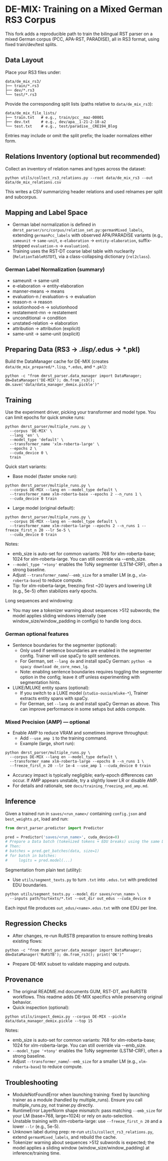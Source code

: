 # DE-MIX: Training on a Mixed German RS3 Corpus

This fork adds a reproducible path to train the bilingual RST parser on a mixed German corpus (PCC, APA-RST, PARADISE), all in RS3 format, using fixed train/dev/test splits.

## Data Layout

Place your RS3 files under:

```
data/de_mix_rs3/
├── train/*.rs3
├── dev/*.rs3
└── test/*.rs3
```

Provide the corresponding split lists (paths relative to `data/de_mix_rs3`):

```
data/de_mix_file_lists/
├── train.txt   # e.g., train/pcc__maz-00001
├── dev.txt     # e.g., dev/apa__1-21-2-18-a2
└── test.txt    # e.g., test/paradise__CRE194_Blog
```

Entries may include or omit the split prefix; the loader normalizes either form.

## Relations Inventory (optional but recommended)

Collect an inventory of relation names and types across the dataset:

```
python utils/collect_rs3_relations.py --root data/de_mix_rs3 --out data/de_mix_relations.csv
```

This writes a CSV summarizing header relations and used relnames per split and subcorpus.

## Mapping and Label Space

- German label normalization is defined in `dmrst_parser/src/corpus/relation_set.py:germanMixed_labels`, extending `germanPcc_labels` with observed APA/PARADISE variants (e.g., `sameunit` → `same-unit`, `e-elaboration` → `entity-elaboration`, suffix-stripped `evaluation-n` → `evaluation`).
- Training uses the RST-DT coarse label table with nuclearity (`RelationTableRSTDT`), via a class-collapsing dictionary (`rel2class`).

### German Label Normalization (summary)
- sameunit → same-unit
- e-elaboration → entity-elaboration
- manner-means → means
- evaluation-n / evaluation-s → evaluation
- reason-n → reason
- solutionhood-n → solutionhood
- restatement-mn → restatement
- unconditional → condition
- unstated-relation → elaboration
- attribution → attribution (explicit)
- same-unit → same-unit (explicit)

## Preparing Data (RS3 → *.lisp/*.edus → *.pkl)

Build the DataManager cache for DE-MIX (creates `data/de_mix_prepared/*.lisp`, `*.edus`, and `*.pkl`):

```
python -c "from dmrst_parser.data_manager import DataManager; dm=DataManager('DE-MIX'); dm.from_rs3(); dm.save('data/data_manager_demix.pickle')"
```

## Training

Use the experiment driver, picking your transformer and model type. You can limit epochs for quick smoke runs:

```
python dmrst_parser/multiple_runs.py \
  --corpus 'DE-MIX' \
  --lang 'en' \
  --model_type 'default' \
  --transformer_name 'xlm-roberta-large' \
  --epochs 2 \
  --cuda_device 0 \
  train
```

Quick start variants:
- Base model (faster smoke run):
```
python dmrst_parser/multiple_runs.py \
  --corpus DE-MIX --lang en --model_type default \
  --transformer_name xlm-roberta-base --epochs 2 --n_runs 1 \
  --cuda_device 0 train
```
- Large model (original default):
```
python dmrst_parser/multiple_runs.py \
  --corpus DE-MIX --lang en --model_type default \
  --transformer_name xlm-roberta-large --epochs 2 --n_runs 1 --freeze_first_n 20 --lr 5e-5 \
  --cuda_device 0 train
```

Notes:
- emb_size is auto-set for common variants: 768 for xlm-roberta-base; 1024 for xlm-roberta-large. You can still override via --emb_size.
- `--model_type '+tony'` enables the ToNy segmenter (LSTM-CRF), often a strong baseline.
- Adjust `--transformer_name`/`--emb_size` for a smaller LM (e.g., `xlm-roberta-base`) to reduce compute.
- Tip: for xlm-roberta-large, freezing first ~20 layers and lowering LR (e.g., 5e-5) often stabilizes early epochs.

Long sequences and windowing:
- You may see a tokenizer warning about sequences >512 subwords; the model applies sliding windows internally (see window_size/window_padding in configs) to handle long docs.

### German optional features
- Sentence boundaries for the segmenter (optional):
  - Only used if sentence boundaries are enabled in the segmenter config. Trainer will use spaCy to split sentences.
  - For German, set `--lang de` and install spaCy German: `python -m spacy download de_core_news_lg`.
  - Note: enabling sentence boundaries requires toggling the segmenter option in the config; leave it off unless experimenting with segmentation hints.
- LUKE/MLUKE entity spans (optional):
  - If you switch to a LUKE model (`studio-ousia/mluke-*`), Trainer extracts entity spans with spaCy.
  - For German, set `--lang de` and install spaCy German as above. This can improve performance in some setups but adds compute.

### Mixed Precision (AMP) — optional
- Enable AMP to reduce VRAM and sometimes improve throughput:
  - Add `--use_amp 1` to the training command.
  - Example (large, short run):
```
python dmrst_parser/multiple_runs.py \
  --corpus DE-MIX --lang en --model_type default \
  --transformer_name xlm-roberta-large --epochs 8 --n_runs 1 \
  --freeze_first_n 20 --lr 1e-4 --use_amp 1 --cuda_device 0 train
```
- Accuracy impact is typically negligible; early-epoch differences can occur. If AMP appears unstable, try a slightly lower LR or disable AMP.
- For details and rationale, see `docs/training_freezing_and_amp.md`.

## Inference

Given a trained run in `saves/<run_name>/` containing `config.json` and `best_weights.pt`, load and run:

```python
from dmrst_parser.predictor import Predictor

pred = Predictor('saves/<run_name>', cuda_device=0)
# Prepare a Data batch (tokenized tokens + EDU breaks) using the same DataManager pipeline.
# Then:
# batches = pred.get_batches(data, size=1)
# for batch in batches:
#     logits = pred.model(...)
```

Segmentation from plain text (utility):
- Use `utils/segment_texts.py` to turn `.txt` into `.edus.txt` with predicted EDU boundaries.
```
python utils/segment_texts.py --model_dir saves/<run_name> \
  --inputs path/to/texts/*.txt --out_dir out_edus --cuda_device 0
```
Each input file produces `out_edus/<name>.edus.txt` with one EDU per line.

## Regression Checks

- After changes, re-run RuRSTB preparation to ensure nothing breaks existing flows:
```
python -c "from dmrst_parser.data_manager import DataManager; dm=DataManager('RuRSTB'); dm.from_rs3(); print('OK')"
```

- Prepare DE-MIX subset to validate mapping and outputs.

## Provenance

- The original README.md documents GUM, RST-DT, and RuRSTB workflows. This readme adds DE-MIX specifics while preserving original behavior.
- Quick inspection (optional):
```
python utils/inspect_demix.py --corpus DE-MIX --pickle data/data_manager_demix.pickle --top 15
```
Notes:
- emb_size is auto-set for common variants: 768 for xlm-roberta-base; 1024 for xlm-roberta-large. You can still override via --emb_size.
- `--model_type '+tony'` enables the ToNy segmenter (LSTM-CRF), often a strong baseline.
- Adjust `--transformer_name`/`--emb_size` for a smaller LM (e.g., `xlm-roberta-base`) to reduce compute.

## Troubleshooting
- ModuleNotFoundError when launching training: fixed by launching trainer as a module (handled by multiple_runs). Ensure you call multiple_runs.py, not trainer.py directly.
- RuntimeError LayerNorm shape mismatch: pass matching `--emb_size` for your LM (base=768, large=1024) or rely on auto-selection.
- Unstable training with xlm-roberta-large: use `--freeze_first_n 20` and a lower `--lr` (e.g., 5e-5).
- Unknown label during prep: re-run `utils/collect_rs3_relations.py`, extend `germanMixed_labels`, and rebuild the cache.
- Tokenizer warning about sequences >512 subwords is expected; the model applies a sliding window (window_size/window_padding) at inference/training time.
